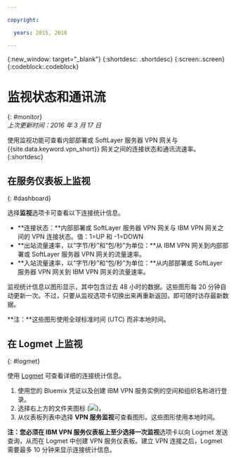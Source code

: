 ```yaml
---

copyright:

  years: 2015, 2016

---
```


{:new_window: target="_blank"}
{:shortdesc: .shortdesc}
{:screen:.screen}
{:codeblock:.codeblock}

# 监视状态和通讯流
{: #monitor}  
*上次更新时间：2016 年 3 月 17 日*  

使用监视功能可查看内部部署或 SoftLayer 服务器 VPN 网关与 {{site.data.keyword.vpn_short}} 网关之间的连接状态和通讯流速率。
{:shortdesc}  
## 在服务仪表板上监视
{: #dashboard}

选择**监视**选项卡可查看以下连接统计信息。

* **连接状态：**内部部署或 SoftLayer 服务器 VPN 网关与 IBM VPN 网关之间的 VPN 连接状态。值：1=UP 和 -1=DOWN 
* **出站流量速率，以“字节/秒”和“包/秒”为单位：**从 IBM VPN 网关到内部部署或 SoftLayer 服务器 VPN 网关的流量速率。  
* **入站流量速率，以“字节/秒”和“包/秒”为单位：**从内部部署或 SoftLayer 服务器 VPN 网关到 IBM VPN 网关的流量速率。  

监视统计信息以图形显示，其中包含过去 48 小时的数据。这些图形每 20 分钟自动更新一次。不过，只要从监视选项卡切换出来再重新返回，即可随时访存最新数据。

**注：**这些图形使用全球标准时间 (UTC) 而非本地时间。  
## 在 Logmet 上监视
{: #logmet}

使用 [Logmet](https://logmet.{DomainName}) 可查看详细的连接统计信息。 

1. 使用您的 Bluemix 凭证以及创建 IBM VPN 服务实例的空间和组织名称进行登录。  
2. 选择右上方的文件夹图标 (![](images/folder.png))。
3. 从仪表板列表中选择 **VPN 服务监视**可查看图形。这些图形使用本地时间。  

**注：**您必须在 IBM VPN 服务仪表板上至少选择一次**监视**选项卡以向 Logmet 发送查询，从而在 Logmet 中创建 VPN 服务仪表板。建立 VPN 连接之后，Logmet 需要最多 10 分钟来显示连接统计信息。


